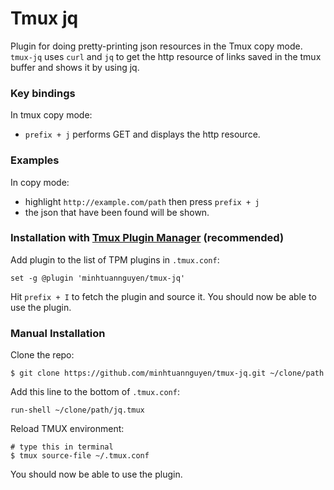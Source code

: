 # Tmux jq

Plugin for doing pretty-printing json resources in the Tmux copy mode. `tmux-jq` uses `curl` and `jq` to get the http resource of  links saved in the tmux buffer and shows it by using jq.

### Key bindings

In tmux copy mode:

- `prefix + j` performs GET and displays the http resource.

### Examples

In copy mode:

- highlight `http://example.com/path` then press ``prefix + j`` 
- the json that have been found will be shown.

### Installation with [Tmux Plugin Manager](https://github.com/tmux-plugins/tpm) (recommended)

Add plugin to the list of TPM plugins in `.tmux.conf`:

    set -g @plugin 'minhtuannguyen/tmux-jq'

Hit `prefix + I` to fetch the plugin and source it. You should now be able to
use the plugin.

### Manual Installation

Clone the repo:

    $ git clone https://github.com/minhtuannguyen/tmux-jq.git ~/clone/path

Add this line to the bottom of `.tmux.conf`:

    run-shell ~/clone/path/jq.tmux

Reload TMUX environment:

    # type this in terminal
    $ tmux source-file ~/.tmux.conf

You should now be able to use the plugin.
